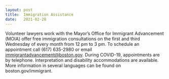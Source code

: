 ```yaml
---
layout: post
title:  Immigration Assistance
date:   2021-02-28
---
```

Volunteer lawyers work with the Mayor’s Office for Immigrant Advancement (MOIA) offer free immigration consultations on the first and third Wednesday of every month from 12 pm to 3 pm. To schedule an appointment call (617) 635-2980 or email immigrantadvancement@boston.gov. During COVID-19, appointments are by telephone. Interpretation and disability accommodations are available. More information in several languages can be found on boston.gov/immigrant.

